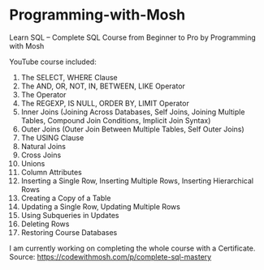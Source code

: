 # Programming-with-Mosh

Learn SQL – Complete SQL Course from Beginner to Pro by Programming with Mosh

YouTube course included: 
1. The SELECT, WHERE Clause
2. The AND, OR, NOT, IN, BETWEEN, LIKE Operator
3. The  Operator
4. The REGEXP, IS NULL, ORDER BY, LIMIT Operator
5. Inner Joins (Joining Across Databases, Self Joins, Joining Multiple Tables, Compound Join Conditions, Implicit Join Syntax)
6. Outer Joins (Outer Join Between Multiple Tables, Self Outer Joins)
7. The USING Clause
8. Natural Joins
9. Cross Joins
10. Unions
11. Column Attributes
12. Inserting a Single Row, Inserting Multiple Rows, Inserting Hierarchical Rows 
13. Creating a Copy of a Table 
14. Updating a Single Row, Updating Multiple Rows 
15. Using Subqueries in Updates 
16. Deleting Rows
17. Restoring Course Databases

I am currently working on completing the whole course with a Certificate.
Source: https://codewithmosh.com/p/complete-sql-mastery
